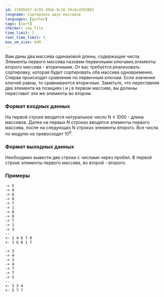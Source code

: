 ```yaml
---
id: 1f095b57-dc93-494b-9c16-39c8cd293881
longname: Сортировка двух массивов
languages: [python]
tags: [sort]
checker: cmp_file
time_limit: 1
real_time_limit: 5
max_vm_size: 64M
---
```



Вам даны два массива одинаковой длины, содержащие числа. Элементы первого массива назовем первичными ключами,элементы второго массива - вторичными. От вас требуется реализовать сортировку, которая будет сортировать оба массива одновременно. Сперва происходит сравнение по первичным ключам. Если значения ключей равны, то сравниваются вторичные. Заметьте, что переставляя два элемента на позициях i и j в первом массиве, вы должны переставит эти же элементы во втором.

### Формат входных данных

На первой строке вводится натуральное число N &leq; 1000 - длина массивов. Далее на первых N строках вводятся элементы первого массива, после на следующих N строках элементы второго. Все числа по модулю не превосходят  10<sup>6</sup>.

### Формат выходных данных

Необходимо вывести две строки с числами через пробел. В первой строке элементы первого массива, во второй - второго.

### Примеры

```
-> 5
-> 4
-> 6
-> 8
-> 7
-> 1
-> 6
-> 8
-> 7
-> 1
-> 3
--
<- 1 4 6 7 8
<- 3 6 8 1 7
```

```
-> 3
-> 4
-> 3
-> 4
-> 7
-> 7
-> 5
--
<- 3 3 4
<- 5 7 7
```

